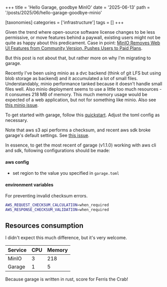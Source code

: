 +++
title = 'Hello Garage, goodbye MinIO'
date = '2025-06-13'
path = '/posts/2025/06/hello-garage-goodbye-minio'

[taxonomies]
categories = ['infrastructure']
tags = []
+++

Given the trend where open-source software license changes to be less permissive, or move features behind a paywall,
existing users might not be quite as happy about this predicament. Case in point: [MinIO Removes Web UI Features from Community Version, Pushes Users to Paid Plans](https://news.ycombinator.com/item?id=44136108).

But this post is not about that, but rather more on why I'm migrating to garage.

Recently I've been using minio as a dvc backend (think of git LFS but using blob storage as backend) and it accumulated
a lot of small files. Understandably, minio performance tanked because it doesn't handle small files well. Also minio
deployment seems to use a little too much resources - it consumes 218 MB of memory. This much memory usage would be expected of a web application, but not for something like minio. Also see [this minio issue](https://github.com/minio/minio/issues/9966).

To get started with garage, follow this [quickstart](https://garagehq.deuxfleurs.fr/documentation/quick-start/). Adjust the
toml config as necessary.

Note that aws s3 api performs a checksum, and recent aws sdk broke garage's default settings.
See [this issue](https://github.com/boto/boto3/issues/4392#issuecomment-2868118431).

In essence, to get the most recent of garage (v1.1.0) working with aws cli and sdk, following configurations should be
made:

#### aws config

- set region to the value you specified in `garage.toml`

#### environment variables

For preventing invalid checksum errors.

```bash
AWS_REQUEST_CHECKSUM_CALCULATION=when_required
AWS_RESPONSE_CHECKSUM_VALIDATION=when_required
```

## Resources consumption

I didn't expect this much difference, but it's very welcome.

| Service | CPU | Memory |
|---------|-----|--------|
| MinIO   | 3   | 218    |
| Garage  | 1   | 5      |

Because garage is written in rust, score for Ferris the Crab!
